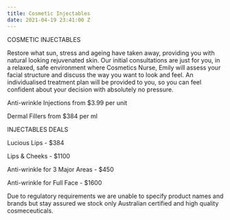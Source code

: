 ```yaml
---
title: Cosmetic Injectables
date: 2021-04-19 23:41:00 Z
---
```


COSMETIC INJECTABLES

Restore what sun, stress and ageing have taken away, providing you with natural looking rejuvenated skin. Our initial consultations are just for you, in a relaxed, safe environment where Cosmetics Nurse, Emily will assess your facial structure and discuss the way you want to look and feel. An individualised treatment plan will be provided to you, so you can feel confident about your decision with absolutely no pressure.

Anti-wrinkle Injections from $3.99 per unit

Dermal Fillers from $384 per ml

INJECTABLES DEALS

Lucious Lips - $384

Lips & Cheeks - $1100

Anti-wrinkle for 3 Major Areas - $450

Anti-wrinkle for Full Face - $1600

Due to regulatory requirements we are unable to specify product names and brands but stay assured we stock only Australian certified and high quality cosmeceuticals.